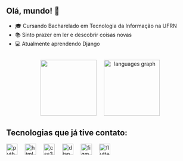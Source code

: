 ## Olá, mundo! 👋

- 🎓 Cursando Bacharelado em Tecnologia da Informação na UFRN 
- 📚 Sinto prazer em ler e descobrir coisas novas 
- 💻 Atualmente aprendendo Django

##

<div align="center">
  <img src="https://github-readme-stats.vercel.app/api?username=helena-varela&show_icons=true&theme=dracula&hide_border=true" height="150" />
  <img width="12" />
  <img src="https://github-readme-stats.vercel.app/api/top-langs?username=helena-varela&locale=en&hide_title=false&layout=compact&card_width=320&langs_count=5&theme=dracula&hide_border=true" height="150" alt="languages graph"  />
</div>

## Tecnologias que já tive contato:

<div align="left">
  <img src="https://cdn.jsdelivr.net/gh/devicons/devicon/icons/python/python-original.svg" height="30" alt="python logo"  />
  <img width="12" />
  <img src="https://cdn.jsdelivr.net/gh/devicons/devicon/icons/html5/html5-original.svg" height="30" alt="html5 logo"  />
  <img width="12" />
  <img src="https://cdn.jsdelivr.net/gh/devicons/devicon/icons/css3/css3-original.svg" height="30" alt="css3 logo"  />
  <img width="12" />
  <img src="https://cdn.jsdelivr.net/gh/devicons/devicon@latest/icons/django/django-plain.svg" height="30" alt="django logo" />
  <img width="12" />
  <img src="https://cdn.jsdelivr.net/gh/devicons/devicon@latest/icons/figma/figma-original.svg" height ="30" alt="figma logo" />
  <img width="12" />
  <img src="https://cdn.jsdelivr.net/gh/devicons/devicon@latest/icons/flutter/flutter-original.svg" height="30" alt="flutter logo" />
  <img width="12" />
          
</div>
